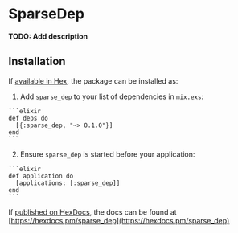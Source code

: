 # SparseDep

**TODO: Add description**

## Installation

If [available in Hex](https://hex.pm/docs/publish), the package can be installed as:

  1. Add `sparse_dep` to your list of dependencies in `mix.exs`:

    ```elixir
    def deps do
      [{:sparse_dep, "~> 0.1.0"}]
    end
    ```

  2. Ensure `sparse_dep` is started before your application:

    ```elixir
    def application do
      [applications: [:sparse_dep]]
    end
    ```

If [published on HexDocs](https://hex.pm/docs/tasks#hex_docs), the docs can
be found at [https://hexdocs.pm/sparse_dep](https://hexdocs.pm/sparse_dep)

